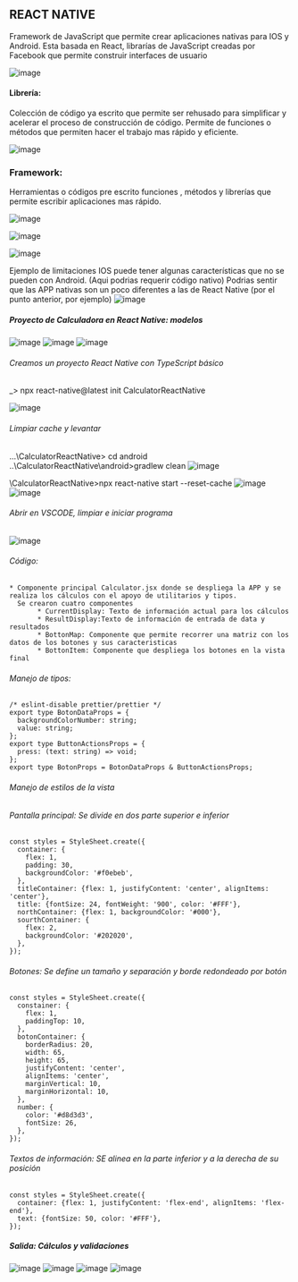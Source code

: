 ## REACT NATIVE
Framework de JavaScript que permite crear aplicaciones nativas para IOS y Android. Esta basada en React, librarías de JavaScript creadas por Facebook que permite construir interfaces de usuario

![image](https://github.com/wlopera/CalculatorReactNative/assets/7141537/03ea17a0-4a36-463c-a95b-19e25d17b1e8)

#### Librería:
Colección de código ya escrito que permite ser rehusado para simplificar y acelerar el proceso de construcción de código. Permite de funciones o métodos que permiten hacer el trabajo mas rápido y eficiente.

![image](https://github.com/wlopera/CalculatorReactNative/assets/7141537/44dd8975-3de6-488d-b152-c46d57986e83)

### Framework:
Herramientas o códigos pre escrito funciones , métodos y librerías que permite escribir aplicaciones mas rápido.

![image](https://github.com/wlopera/CalculatorReactNative/assets/7141537/4e3fd2d2-9bcc-4edd-887f-6ea7fa28b350)

![image](https://github.com/wlopera/CalculatorReactNative/assets/7141537/e1babbd4-9e70-4e90-b5e0-9716b4ab55a1)

![image](https://github.com/wlopera/CalculatorReactNative/assets/7141537/85adef5f-4bd0-4730-8612-3afddf484946)

Ejemplo de limitaciones IOS puede tener algunas características que no se pueden con Android. (Aqui podrias requerir código nativo)
Podrias sentir que las APP nativas son un poco diferentes a las de React Native  (por el punto anterior, por ejemplo)
![image](https://github.com/wlopera/CalculatorReactNative/assets/7141537/024c6f09-12a6-47ce-a7da-770859dc9b9f)

##### Proyecto de Calculadora en React Native: modelos
![image](https://github.com/wlopera/CalculatorReactNative/assets/7141537/beb5995d-d78a-464d-aafd-e8ed2b6c041c)
![image](https://github.com/wlopera/CalculatorReactNative/assets/7141537/3f872c4c-50ca-484c-ad03-0d900d2efd8e)
![image](https://github.com/wlopera/CalculatorReactNative/assets/7141537/d57c5577-fc32-4c76-96f9-4481f61adcfe)

###### Creamos un proyecto React Native con TypeScript básico
_> npx react-native@latest init CalculatorReactNative

![image](https://github.com/wlopera/CalculatorReactNative/assets/7141537/c2a7c3df-120d-4e76-af68-4149be1de75c)


###### Limpiar cache y levantar
...\CalculatorReactNative>  cd android
..\CalculatorReactNative\android>gradlew clean
![image](https://github.com/wlopera/CalculatorReactNative/assets/7141537/33af8824-723e-402c-9296-da6ac0d648b1)

\CalculatorReactNative>npx react-native start --reset-cache
![image](https://github.com/wlopera/CalculatorReactNative/assets/7141537/391d0578-8e8f-4e22-974d-ed8645d7a5f3)
![image](https://github.com/wlopera/CalculatorReactNative/assets/7141537/4b988fc9-2cbf-4cca-8571-8d31b8b3489c)

###### Abrir en VSCODE, limpiar e iniciar  programa
![image](https://github.com/wlopera/CalculatorReactNative/assets/7141537/8a911721-44df-4dc6-81a2-dc0e7d14de83)

###### Código:
```
* Componente principal Calculator.jsx donde se despliega la APP y se realiza los cálculos con el apoyo de utilitarios y tipos.
  Se crearon cuatro componentes
       * CurrentDisplay: Texto de información actual para los cálculos
       * ResultDisplay:Texto de información de entrada de data y resultados
       * BottonMap: Componente que permite recorrer una matriz con los datos de los botones y sus caracteristicas 
       * BottonItem: Componente que despliega los botones en la vista final
```


###### Manejo de tipos:
```
/* eslint-disable prettier/prettier */
export type BotonDataProps = {
  backgroundColorNumber: string;
  value: string;
};
export type ButtonActionsProps = {
  press: (text: string) => void;
};
export type BotonProps = BotonDataProps & ButtonActionsProps;
```

###### Manejo de estilos de la vista

###### Pantalla principal: Se divide en dos parte superior e inferior
```
const styles = StyleSheet.create({
  container: {
    flex: 1,
    padding: 30,
    backgroundColor: '#f0ebeb',
  },
  titleContainer: {flex: 1, justifyContent: 'center', alignItems: 'center'},
  title: {fontSize: 24, fontWeight: '900', color: '#FFF'},
  northContainer: {flex: 1, backgroundColor: '#000'},
  sourthContainer: {
    flex: 2,
    backgroundColor: '#202020',
  },
});
```

###### Botones: Se define un tamaño y separación y borde redondeado por botón
```
const styles = StyleSheet.create({
  constainer: {
    flex: 1,
    paddingTop: 10,
  },
  botonContainer: {
    borderRadius: 20,
    width: 65,
    height: 65,
    justifyContent: 'center',
    alignItems: 'center',
    marginVertical: 10,
    marginHorizontal: 10,
  },
  number: {
    color: '#d8d3d3',
    fontSize: 26,
  },
});
```

###### Textos de información:  SE alinea en la parte inferior y a la derecha de su posición
```
const styles = StyleSheet.create({
  container: {flex: 1, justifyContent: 'flex-end', alignItems: 'flex-end'},
  text: {fontSize: 50, color: '#FFF'},
});
```

##### Salida: Cálculos y validaciones
![image](https://github.com/wlopera/CalculatorReactNative/assets/7141537/3114db30-9271-4e7b-97d8-aa7c347582f2)
![image](https://github.com/wlopera/CalculatorReactNative/assets/7141537/783c5226-62c5-4e04-b5b9-5c35ba2a828f)
![image](https://github.com/wlopera/CalculatorReactNative/assets/7141537/119a1fb8-468b-4c2d-9ba2-68c50d78ed00)
![image](https://github.com/wlopera/CalculatorReactNative/assets/7141537/b87852be-4792-4f33-a7c3-fffdac3fc670)

       

